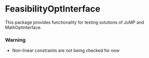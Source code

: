 # FeasibilityOptInterface

This package provides functionality for testing solutions of JuMP and
MathOptInterface.

### Warning

* Non-linear constraints are not being checked for now
